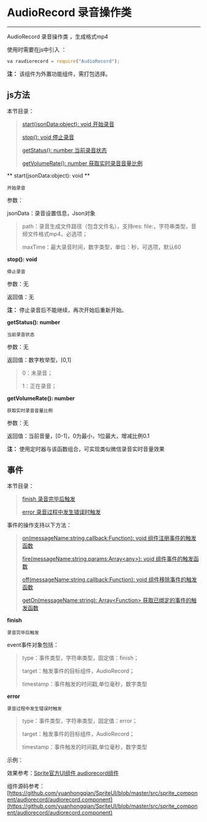 # AudioRecord 录音操作类

----------

AudioRecord 录音操作类 ，生成格式mp4


使用时需要在js中引入 ：

```javascript
va raudiorecord = require("AudioRecord"); 
```

**注：** 该组件为外置功能组件，需打包选择。

<h2 id="cid_1">js方法</h2>  

本节目录：

>[ start(jsonData:object): void   开始录音 ](#ff_0)
> 
> [stop(): void  停止录音 ](#ff_1)
> 
>[ getStatus(): number  当前录音状态](#ff_2)
> 
>[ getVolumeRate(): number  获取实时录音音量比例](#ff_3)







<span id="ff_0">** start(jsonData:object): void **</span>  

<code>开始录音</code>  

参数：  

jsonData：录音设置信息，Json对象  

>    path：录音生成文件路径（包含文件名），支持res: file:，字符串类型，音频文件格式mp4，必选项； 
>    
>    maxTime：最大录音时间，数字类型，单位：秒，可选项，默认60





<span id="ff_1">**stop(): void**</span>  

<code>停止录音</code>  

参数：无  

返回值：无

**注：**  停止录音后不能继续，再次开始后重新开始。






<span id="ff_2">**getStatus(): number**</span>  

<code>当前录音状态</code> 

参数：无 

返回值：数字枚举型，[0,1]

> 0：未录音；
> 
> 1：正在录音；







<span id="ff_3">**getVolumeRate(): number**</span>  

<code>获取实时录音音量比例</code> 

参数：无   

返回值：当前音量，[0-1]，0为最小，1位最大，增减比例0.1  

**注：** 使用定时器与该函数组合，可实现类似微信录音实时音量效果






<h2 id="cid_5">事件</h2>  

本节目录： 

> [finish   录音完毕后触发](#sj_0)
> 
> [error  录音过程中发生错误时触发 ](#sj_1)




事件的操作支持以下方法：

> [on(messageName:string,callback:Function): void   组件注册事件的触发函数](https://gitdocument.exmobi.cn/sprite-begin/ggff.html#jjxg_1)   
> 
> [fire(messageName:string,params:Array&lt;any&gt;): void  组件事件的触发函数](https://gitdocument.exmobi.cn/sprite-begin/ggff.html#jjxg_2)   
> 
> [off(messageName:string,callback:Function): void  组件移除事件的触发函数](https://gitdocument.exmobi.cn/sprite-begin/ggff.html#jjxg_3)  
>  
> [getOn(messageName:string): Array&lt;Function&gt;  获取已绑定的事件的触发函数](https://gitdocument.exmobi.cn/sprite-begin/ggff.html#jjxg_4)   



<span id="sj_0">**finish**</span>  

<code>录音完毕后触发</code>   

event事件对象包括：  

> type：事件类型，字符串类型，固定值：finish； 
> 
> target：触发事件的目标组件，AudioRecord； 
> 
> timestamp：事件触发的时间戳,单位毫秒，数字类型  


<span id="sj_1">**error**</span>  

<code>录音过程中发生错误时触发</code>    

> type：事件类型，字符串类型，固定值：error； 
> 
> target：触发事件的目标组件，AudioRecord； 
> 
> timestamp：事件触发的时间戳,单位毫秒，数字类型  

示例：

效果参考：[Sprite官方UI组件 audiorecord组件 ](https://gitdocument.exmobi.cn/sprite-official-ui/audiorecord.html) 

组件源码参考：  [https://github.com/yuanhongqian/SpriteUI/blob/master/src/sprite_component/audiorecord/audiorecord.component](https://github.com/yuanhongqian/SpriteUI/blob/master/src/sprite_component/audiorecord/audiorecord.component)